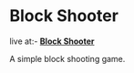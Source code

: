 # Block Shooter

live at:- **[Block Shooter](theflameguy.github.io/blockShooter)**

A simple block shooting game.

